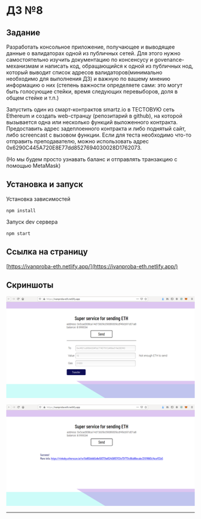 # ДЗ №8

## Задание

Разработать консольное приложение, получающее и выводящее данные о валидаторах одной из публичных сетей. Для этого нужно самостоятельно изучить документацию по консенсусу и govenance-механизмам и написать код, обращающийся к одной из публичных нод, который выводит список адресов валидаторов(минимально необходимо для выполнения ДЗ) и важную по вашему мнению информацию о них (степень важности определяете сами: это могут быть голосующие стейки, время следующих перевыборов, доля в общем стейке и т.п.)
 
Запустить один из смарт-контрактов smartz.io в ТЕСТОВУЮ сеть Ethereum и создать web-странцу (репозитарий в github), на которой вызывается одна или несколько функций выложенного контракта.
Предоставить адрес задеплоенного контракта и либо поднятый сайт, либо screencast с вызовом функции. Если для теста необходимо что-то отправить преподавателю, можно использовать адрес 0x6290C445A720E8E77dd8527694030028D1762073.

(Но мы будем просто узнавать баланс и отправлять транзакцию с помощью MetaMask)

  
## Установка и запуск

Установка зависимостей

```
npm install
```

Запуск dev сервера

```
npm start
```

  

## Ссылка на страницу

[https://ivanproba-eth.netlify.app/](https://ivanproba-eth.netlify.app/)




## Скриншоты
  
![screen_form](screenshots/screen_form.png)  
  
![screen_form](screenshots/screen_success.png)    
    
-----------------------------------------------------------  
